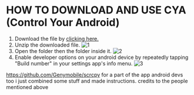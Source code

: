 # HOW TO DOWNLOAD AND USE CYA (Control Your Android)

1. Download the file by [clicking here.](https://cya.oeper.net/cya.zip)
2. Unzip the downloaded file.
![1](https://cya.oeper.net/1.png)
3. Open the folder then the folder inside it.
![2](https://cya.oeper.net/2.png)
4. Enable developer options on your android device by repeatedly tapping "Build number" in your settings app's info menu.
![3](https://cya.oeper.net/3.png)


https://github.com/Genymobile/scrcpy for a part of the app
android devs too
i just combined some stuff and made instructions. credits to the people mentioned above
